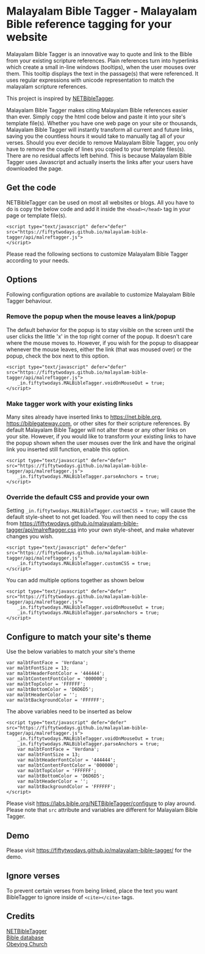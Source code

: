 # Malayalam Bible Tagger - Malayalam Bible reference tagging for your website
Malayalam Bible Tagger is an innovative way to quote and link to the Bible from your existing scripture references. Plain references turn into hyperlinks which create a small in-line windows (tooltips), when the user mouses over them. This tooltip displays the text in the passage(s) that were referenced. It uses regular expressions with unicode representation to match the malayalam scripture references.

This project is inspired by [NETBibleTagger](https://labs.bible.org/NETBibleTagger/).

Malayalam Bible Tagger makes citing Malayalam Bible references easier than ever. Simply copy the html code below and paste it into your site's template file(s). Whether you have one web page on your site or thousands, Malayalam Bible Tagger will instantly transform all current and future links, saving you the countless hours it would take to manually tag all of your verses. Should you ever decide to remove Malayalam Bible Tagger, you only have to remove the couple of lines you copied to your template files(s). There are no residual affects left behind. This is because Malayalam Bible Tagger uses Javascript and actually inserts the links after your users have downloaded the page.

## Get the code
NETBibleTagger can be used on most all websites or blogs. All you have to do is copy the below code and add it inside the `<head></head>` tag in your page or template file(s).

```
<script type="text/javascript" defer="defer" src="https://fiftytwodays.github.io/malayalam-bible-tagger/api/malreftagger.js">
</script>
```

Please read the following sections to customize Malayalam Bible Tagger according to your needs.

## Options

Following configuration options are available to customize Malayalam Bible Tagger behaviour.

### Remove the popup when the mouse leaves a link/popup
The default behavior for the popup is to stay visible on the screen until the user clicks the little 'x' in the top right corner of the popup. It doesn't care where the mouse moves to. However, if you wish for the popup to disappear whenever the mouse leaves, either the link (that was moused over) or the popup, check the box next to this option.

```
<script type="text/javascript" defer="defer" src="https://fiftytwodays.github.io/malayalam-bible-tagger/api/malreftagger.js">
    _in.fiftytwodays.MALBibleTagger.voidOnMouseOut = true;
</script>
```

### Make tagger work with your existing links
Many sites already have inserted links to https://net.bible.org, https://biblegateway.com, or other sites for their scripture references. By default Malayalam Bible Tagger will not alter these or any other links on your site. However, if you would like to transform your existing links to have the popup shown when the user mouses over the link and have the original link you inserted still function, enable this option.

```
<script type="text/javascript" defer="defer" src="https://fiftytwodays.github.io/malayalam-bible-tagger/api/malreftagger.js">
    _in.fiftytwodays.MALBibleTagger.parseAnchors = true;
</script>
```

### Override the default CSS and provide your own
Setting `_in.fiftytwodays.MALBibleTagger.customCSS = true;` will cause the default style-sheet to not get loaded. You will then need to copy the css from https://fiftytwodays.github.io/malayalam-bible-tagger/api/malreftagger.css into your own style-sheet, and make whatever changes you wish.

```
<script type="text/javascript" defer="defer" src="https://fiftytwodays.github.io/malayalam-bible-tagger/api/malreftagger.js">
    _in.fiftytwodays.MALBibleTagger.customCSS = true;
</script>
```

You can add multiple options together as shown below

```
<script type="text/javascript" defer="defer" src="https://fiftytwodays.github.io/malayalam-bible-tagger/api/malreftagger.js">
    _in.fiftytwodays.MALBibleTagger.voidOnMouseOut = true;
    _in.fiftytwodays.MALBibleTagger.parseAnchors = true;
</script>
```

## Configure to match your site's theme

Use the below variables to match your site's theme
```
var malbtFontFace = 'Verdana';
var malbtFontSize = 13;
var malbtHeaderFontColor = '444444';
var malbtContentFontColor = '000000';
var malbtTopColor = 'FFFFFF';
var malbtBottomColor = 'D6D6D5';
var malbtHeaderColor = '';
var malbtBackgroundColor = 'FFFFFF';
```

The above variables need to be inserted as below
```
<script type="text/javascript" defer="defer" src="https://fiftytwodays.github.io/malayalam-bible-tagger/api/malreftagger.js">
    _in.fiftytwodays.MALBibleTagger.voidOnMouseOut = true;
    _in.fiftytwodays.MALBibleTagger.parseAnchors = true;
    var malbtFontFace = 'Verdana';
    var malbtFontSize = 13;
    var malbtHeaderFontColor = '444444';
    var malbtContentFontColor = '000000';
    var malbtTopColor = 'FFFFFF';
    var malbtBottomColor = 'D6D6D5';
    var malbtHeaderColor = '';
    var malbtBackgroundColor = 'FFFFFF';
</script>
```

Please visit https://labs.bible.org/NETBibleTagger/configure to play around. Please note that `src` attribute and variables are different for Malayalam Bible Tagger.

## Demo
Please visit https://fiftytwodays.github.io/malayalam-bible-tagger/ for the demo. 

## Ignore verses
To prevent certain verses from being linked, place the text you want BibleTagger to ignore inside of `<cite></cite>` tags.

## Credits
[NETBibleTagger](https://labs.bible.org/NETBibleTagger/)<br/>
[Bible database](https://github.com/godlytalias/Bible-Database)<br/>
[Obeying Church](https://obeyingchur.ch/)

